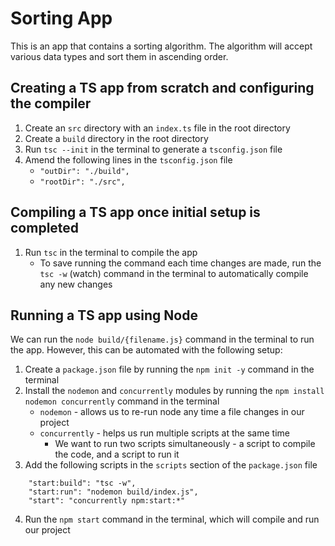 # Sorting App

This is an app that contains a sorting algorithm. The algorithm will
accept various data types and sort them in ascending order.

## Creating a TS app from scratch and configuring the compiler

1. Create an `src` directory with an `index.ts` file in the root directory
2. Create a `build` directory in the root directory
3. Run `tsc --init` in the terminal to generate a `tsconfig.json` file
4. Amend the following lines in the `tsconfig.json` file
    - `"outDir": "./build",`
    - `"rootDir": "./src",`

## Compiling a TS app once initial setup is completed

1. Run `tsc` in the terminal to compile the app
   - To save running the command each time changes are made, run the
     `tsc -w` (watch) command in the terminal to automatically compile any new changes

## Running a TS app using Node
We can run the `node build/{filename.js}` command in the terminal to run the app. However,
this can be automated with the following setup:

1. Create a `package.json` file by running the `npm init -y` command in the terminal
2. Install the `nodemon` and `concurrently` modules by running the `npm install nodemon concurrently`
command in the terminal
    - `nodemon` - allows us to re-run node any time a file changes in our project
    - `concurrently` - helps us run multiple scripts at the same time
        - We want to run two scripts simultaneously - a script to compile the code, and a script to run it
3. Add the following scripts in the `scripts` section of the `package.json` file
```
    "start:build": "tsc -w",
    "start:run": "nodemon build/index.js",
    "start": "concurrently npm:start:*"
```
4. Run the `npm start` command in the terminal, which will compile and run our project
